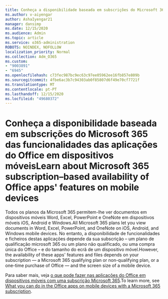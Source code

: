 ```yaml
---
title: Conheça a disponibilidade baseada em subscrições do Microsoft 365 das funcionalidades das aplicações do Office em dispositivos móveis
ms.author: v-aiyengar
author: AshaIyengar21
manager: dansimp
ms.date: 12/15/2020
ms.audience: Admin
ms.topic: article
ms.service: o365-administration
ROBOTS: NOINDEX, NOFOLLOW
localization_priority: Normal
ms.collection: Adm_O365
ms.custom:
- "9003891"
- "6945"
ms.openlocfilehash: c73fec987bc9ec63c97ee05962ee16fb857e809b
ms.sourcegitcommit: 4fbe6ac3b7c94303ab0f85807d6f49e70cf7721f
ms.translationtype: MT
ms.contentlocale: pt-PT
ms.lasthandoff: 12/15/2020
ms.locfileid: "49680372"
---
```

# <a name="learn-about-microsoft-365-subscriptionbased-availability-of-office-apps-features-on-mobile-devices"></a><span data-ttu-id="92fc1-102">Conheça a disponibilidade baseada em subscrições do Microsoft 365 das funcionalidades das aplicações do Office em dispositivos móveis</span><span class="sxs-lookup"><span data-stu-id="92fc1-102">Learn about Microsoft 365 subscription–based availability of Office apps' features on mobile devices</span></span>

<span data-ttu-id="92fc1-103">Todos os planos da Microsoft 365 permitem-lhe ver documentos em dispositivos móveis Word, Excel, PowerPoint e OneNote em dispositivos móveis iOS, Android e Windows.</span><span class="sxs-lookup"><span data-stu-id="92fc1-103">All Microsoft 365 plans let you view documents in Word, Excel, PowerPoint, and OneNote on iOS, Android, and Windows mobile devices.</span></span> <span data-ttu-id="92fc1-104">No entanto, a disponibilidade de funcionalidades e ficheiros destas aplicações depende da sua subscrição – um plano de qualificação microsoft 365 ou um plano não qualificado, ou uma compra única do Office – e do tamanho do ecrã de um dispositivo móvel.</span><span class="sxs-lookup"><span data-stu-id="92fc1-104">However, the availability of these apps' features and files depends on your subscription — a Microsoft 365 qualifying plan or non-qualifying plan, or a one-time purchase of Office — and the screen size of a mobile device.</span></span>

<span data-ttu-id="92fc1-105">Para saber mais, veja [o que pode fazer nas aplicações do Office em dispositivos móveis com uma subscrição Microsoft 365](https://go.microsoft.com/fwlink/?linkid=2135575).</span><span class="sxs-lookup"><span data-stu-id="92fc1-105">To learn more, see [What you can do in the Office apps on mobile devices with a Microsoft 365 subscription](https://go.microsoft.com/fwlink/?linkid=2135575).</span></span> 